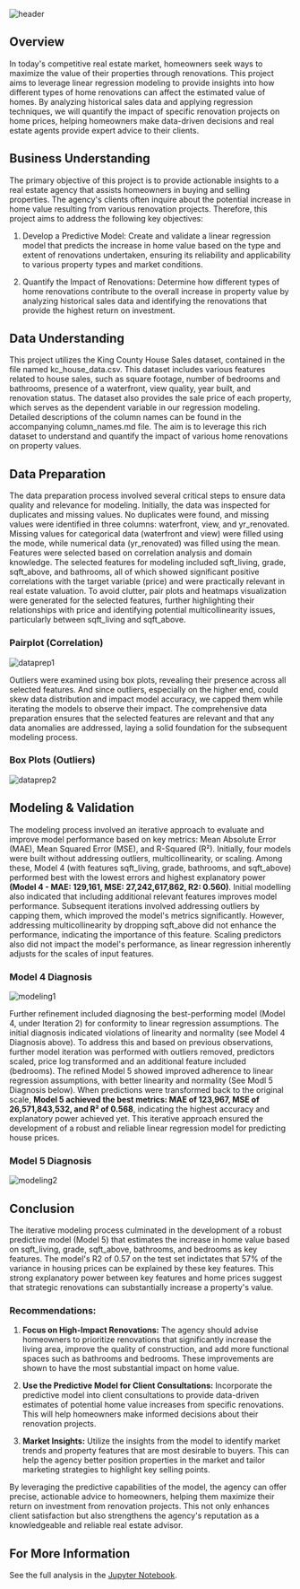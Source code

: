 ![header](images/home_pic.jpeg)

## Overview

In today's competitive real estate market, homeowners seek ways to maximize the value of their properties through renovations. This project aims to leverage linear regression modeling to provide insights into how different types of home renovations can affect the estimated value of homes. By analyzing historical sales data and applying regression techniques, we will quantify the impact of specific renovation projects on home prices, helping homeowners make data-driven decisions and real estate agents provide expert advice to their clients.

## Business Understanding

The primary objective of this project is to provide actionable insights to a real estate agency that assists homeowners in buying and selling properties. The agency's clients often inquire about the potential increase in home value resulting from various renovation projects. Therefore, this project aims to address the following key objectives:

1. Develop a Predictive Model: Create and validate a linear regression model that predicts the increase in home value based on the type and extent of renovations undertaken, ensuring its reliability and applicability to various property types and market conditions.

2. Quantify the Impact of Renovations: Determine how different types of home renovations contribute to the overall increase in property value by analyzing historical sales data and identifying the renovations that provide the highest return on investment.

## Data Understanding

This project utilizes the King County House Sales dataset, contained in the file named kc_house_data.csv. This dataset includes various features related to house sales, such as square footage, number of bedrooms and bathrooms, presence of a waterfront, view quality, year built, and renovation status. The dataset also provides the sale price of each property, which serves as the dependent variable in our regression modeling. Detailed descriptions of the column names can be found in the accompanying column_names.md file. The aim is to leverage this rich dataset to understand and quantify the impact of various home renovations on property values.

## Data Preparation

The data preparation process involved several critical steps to ensure data quality and relevance for modeling. Initially, the data was inspected for duplicates and missing values. No duplicates were found, and missing values were identified in three columns: waterfront, view, and yr_renovated. Missing values for categorical data (waterfront and view) were filled using the mode, while numerical data (yr_renovated) was filled using the mean. Features were selected based on correlation analysis and domain knowledge. The selected features for modeling included sqft_living, grade, sqft_above, and bathrooms, all of which showed significant positive correlations with the target variable (price) and were practically relevant in real estate valuation. To avoid clutter, pair plots and heatmaps visualization were generated for the selected features, further highlighting their relationships with price and identifying potential multicollinearity issues, particularly between sqft_living and sqft_above. 

### Pairplot (Correlation)
![dataprep1](images/pair_plot.png)

Outliers were examined using box plots, revealing their presence across all selected features. And since outliers, especially on the higher end, could skew data distribution and impact model accuracy, we capped them while iterating the models to observe their impact. The comprehensive data preparation ensures that the selected features are relevant and that any data anomalies are addressed, laying a solid foundation for the subsequent modeling process.

### Box Plots (Outliers)
![dataprep2](images/box_plot.png)

## Modeling & Validation

The modeling process involved an iterative approach to evaluate and improve model performance based on key metrics: Mean Absolute Error (MAE), Mean Squared Error (MSE), and R-Squared (R²). Initially, four models were built without addressing outliers, multicollinearity, or scaling. Among these, Model 4 (with features sqft_living, grade, bathrooms, and sqft_above) performed best with the lowest errors and highest explanatory power **(Model 4 - MAE: 129,161, MSE: 27,242,617,862, R2: 0.560)**. Initial modelling also indicated that including additional relevant features improves model performance. Subsequent iterations involved addressing outliers by capping them, which improved the model's metrics significantly. However, addressing multicollinearity by dropping sqft_above did not enhance the performance, indicating the importance of this feature. Scaling predictors also did not impact the model's performance, as linear regression inherently adjusts for the scales of input features.

### Model 4 Diagnosis
![modeling1](images/model4_diagnosis.png)

Further refinement included diagnosing the best-performing model (Model 4, under Iteration 2) for conformity to linear regression assumptions. The initial diagnosis indicated violations of linearity and normality (see Model 4 Diagnosis above). To address this and based on previous observations, further model iteration was performed with outliers removed, predictors scaled, price log transformed and an additional feature included (bedrooms). The refined Model 5 showed improved adherence to linear regression assumptions, with better linearity and normality (See Modl 5 Diagnosis below). When predictions were transformed back to the original scale, **Model 5 achieved the best metrics: MAE of 123,967, MSE of 26,571,843,532, and R² of 0.568**, indicating the highest accuracy and explanatory power achieved yet. This iterative approach ensured the development of a robust and reliable linear regression model for predicting house prices.

### Model 5 Diagnosis
![modeling2](images/model5_diagnosis.png)

## Conclusion

The iterative modeling process culminated in the development of a robust predictive model (Model 5) that estimates the increase in home value based on sqft_living, grade, sqft_above, bathrooms, and bedrooms as key features. The model's R2 of 0.57 on the test set indictates that 57% of the variance in housing prices can be explained by these key features. This strong explanatory power between key features and home prices suggest that strategic renovations can substantially increase a property's value.

### Recommendations:

1. **Focus on High-Impact Renovations:** The agency should advise homeowners to prioritize renovations that significantly increase the living area, improve the quality of construction, and add more functional spaces such as bathrooms and bedrooms. These improvements are shown to have the most substantial impact on home value.

2. **Use the Predictive Model for Client Consultations:** Incorporate the predictive model into client consultations to provide data-driven estimates of potential home value increases from specific renovations. This will help homeowners make informed decisions about their renovation projects.

3. **Market Insights:** Utilize the insights from the model to identify market trends and property features that are most desirable to buyers. This can help the agency better position properties in the market and tailor marketing strategies to highlight key selling points.

By leveraging the predictive capabilities of the model, the agency can offer precise, actionable advice to homeowners, helping them maximize their return on investment from renovation projects. This not only enhances client satisfaction but also strengthens the agency's reputation as a knowledgeable and reliable real estate advisor.

## For More Information

See the full analysis in the [Jupyter Notebook](./index.ipynb).